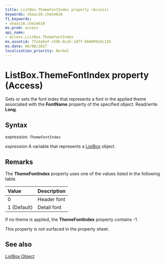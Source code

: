 ```yaml
---
title: ListBox.ThemeFontIndex property (Access)
keywords: vbaac10.chm14610
f1_keywords:
- vbaac10.chm14610
ms.prod: access
api_name:
- Access.ListBox.ThemeFontIndex
ms.assetid: 7fa3a5ef-c59b-8ce5-1d7f-6b00991dc12b
ms.date: 06/08/2017
localization_priority: Normal
---
```



# ListBox.ThemeFontIndex property (Access)

Gets or sets the font index that represents a font in the applied theme associated with the  **FontName** property of the specified object. Read/write **Long**.


## Syntax

_expression_. `ThemeFontIndex`

_expression_ A variable that represents a [ListBox](Access.ListBox.md) object.


## Remarks

The  **ThemeFontIndex** property uses one of the values listed in the following table.



|Value|Description|
|:-----|:-----|
|0|Header font|
|1 (Default)|Detail font|

If no theme is applied, the  **ThemeFontIndex** property contains -1.

This property is not surfaced in the property sheet.


## See also


[ListBox Object](Access.ListBox.md)

